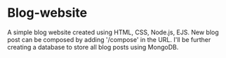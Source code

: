 # Blog-website
A simple blog website created using HTML, CSS, Node.js, EJS. New blog post can be composed by adding '/compose' in the URL. I'll be further creating a database to store all blog posts using 
MongoDB.
